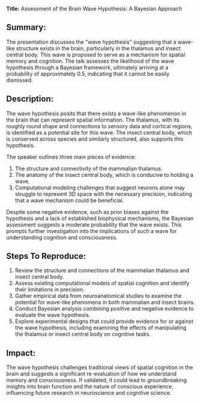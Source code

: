 **Title:** Assessment of the Brain Wave Hypothesis: A Bayesian Approach

## Summary:
The presentation discusses the "wave hypothesis" suggesting that a wave-like structure exists in the brain, particularly in the thalamus and insect central body. This wave is proposed to serve as a mechanism for spatial memory and cognition. The talk assesses the likelihood of the wave hypothesis through a Bayesian framework, ultimately arriving at a probability of approximately 0.5, indicating that it cannot be easily dismissed.

## Description:
The wave hypothesis posits that there exists a wave-like phenomenon in the brain that can represent spatial information. The thalamus, with its roughly round shape and connections to sensory data and cortical regions, is identified as a potential site for this wave. The insect central body, which is conserved across species and similarly structured, also supports this hypothesis. 

The speaker outlines three main pieces of evidence:
1. The structure and connectivity of the mammalian thalamus.
2. The anatomy of the insect central body, which is conducive to holding a wave.
3. Computational modeling challenges that suggest neurons alone may struggle to represent 3D space with the necessary precision, indicating that a wave mechanism could be beneficial.

Despite some negative evidence, such as prior biases against the hypothesis and a lack of established biophysical mechanisms, the Bayesian assessment suggests a moderate probability that the wave exists. This prompts further investigation into the implications of such a wave for understanding cognition and consciousness.

## Steps To Reproduce:
1. Review the structure and connections of the mammalian thalamus and insect central body.
2. Assess existing computational models of spatial cognition and identify their limitations in precision.
3. Gather empirical data from neuroanatomical studies to examine the potential for wave-like phenomena in both mammalian and insect brains.
4. Conduct Bayesian analysis combining positive and negative evidence to evaluate the wave hypothesis.
5. Explore experimental designs that could provide evidence for or against the wave hypothesis, including examining the effects of manipulating the thalamus or insect central body on cognitive tasks.

## Impact:
The wave hypothesis challenges traditional views of spatial cognition in the brain and suggests a significant re-evaluation of how we understand memory and consciousness. If validated, it could lead to groundbreaking insights into brain function and the nature of conscious experience, influencing future research in neuroscience and cognitive science.
